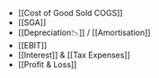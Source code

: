 - [[Cost of Good Sold COGS]]
- [[SGA]]
- [[Depreciation📉]] / [[Amortisation]]
- [[EBIT]]
- [[Interest]] & [[Tax Expenses]]
- [[Profit & Loss]]
